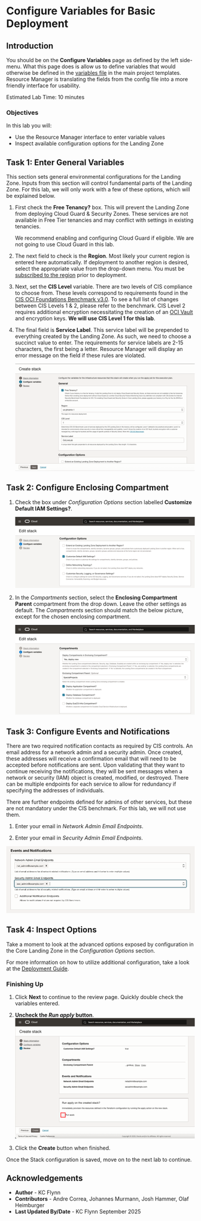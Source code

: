 # Configure Variables for Basic Deployment

## Introduction

You should be on the __Configure Variables__ page as defined by the left side-menu. What this page does is allow us to define variables that would otherwise be defined in the [variables file](https://github.com/oci-landing-zones/terraform-oci-core-landingzone/blob/main/templates/cis-basic/main.tf.template) in the main project templates. Resource Manager is translating the fields from the config file into a more friendly interface for usability.

Estimated Lab Time: 10 minutes

### Objectives

In this lab you will:

- Use the Resource Manager interface to enter variable values
- Inspect available configuration options for the Landing Zone

## Task 1: Enter General Variables

This section sets general environmental configurations for the Landing Zone. Inputs from this section will control fundamental parts of the Landing Zone. For this lab, we will only work with a few of these options, which will be explained below.

1. First check the __Free Tenancy?__ box. This will prevent the Landing Zone from deploying Cloud Guard & Security Zones. These services are not available in Free Tier tenancies and may conflict with settings in existing tenancies.

    We recommend enabling and configuring Cloud Guard if eligible. We are not going to use Cloud Guard in this lab.
1. The next field to check is the __Region__. Most likely your current region is entered here automatically. If deployment to another region is desired, select the appropriate value from the drop-down menu. You must be [subscribed to the region](https://docs.oracle.com/en-us/iaas/Content/Identity/Tasks/managingregions.htm#uconsole) prior to deployment.
1. Next, set the __CIS Level__ variable. There are two levels of CIS compliance to choose from. These levels correspond to requirements found in the [CIS OCI Foundations Benchmark v3.0](https://www.cisecurity.org/benchmark/oracle_cloud/). To see a full list of changes between CIS Levels 1 & 2, please refer to the benchmark. CIS Level 2 requires additional encryption necessitating the creation of an [OCI Vault](https://docs.oracle.com/en-us/iaas/Content/KeyManagement/Concepts/keyoverview.htm) and encryption keys. __We will use CIS Level 1 for this lab__.
1. The final field is __Service Label__. This service label will be prepended to everything created by the Landing Zone. As such, we need to choose a succinct value to enter. The requirements for service labels are 2-15 characters, the first being a letter. Resource Manager will display an error message on the field if these rules are violated.

    ![The Environment Menu Options](images/environment-menu.png "Environment Menu Options")

## Task 2: Configure Enclosing Compartment

1. Check the box under _Configuration Options_ section labelled __Customize Default IAM Settings?__.

    ![Configuration Options](./images/compartment-options.png)

1. In the _Compartments_ section, select the __Enclosing Compartment Parent__ compartment from the drop down. Leave the other settings as default. The _Compartments_ section should match the below picture, except for the chosen enclosing compartment.

    ![Compartments Options](./images/compartments-configs.png)

## Task 3: Configure Events and Notifications

There are two required notification contacts as required by CIS controls. An email address for a network admin and a security admin. Once created, these addresses will receive a confirmation email that will need to be accepted before notifications are sent. Upon validating that they want to continue receiving the notifications, they will be sent messages when a network or security (IAM) object is created, modified, or destroyed. There can be multiple endpoints for each service to allow for redundancy if specifying the addresses of individuals.

There are further endpoints defined for admins of other services, but these are not mandatory under the CIS benchmark. For this lab, we will not use them.

1. Enter your email in _Network Admin Email Endpoints_.

2. Enter your email in _Security Admin Email Endpoints_.

![Events and Notifications Options](images/events-notifications.png "Admin Endpoints Menu")

## Task 4: Inspect Options

Take a moment to look at the advanced options exposed by configuration in the Core Landing Zone in the _Configuration Options_ section.

For more information on how to utilize additional configuration, take a look at the [Deployment Guide](https://github.com/oci-landing-zones/terraform-oci-core-landingzone/blob/main/DEPLOYMENT-GUIDE.md).

### Finishing Up

1. Click __Next__ to continue to the review page. Quickly double check the variables entered.

2. __Uncheck the _Run apply_ button__.
![Apply Button](images/apply-button.png "Uncheck the Run apply button")

3. Click the __Create__ button when finished.

Once the Stack configuration is saved, move on to the next lab to continue.

## Acknowledgements

- __Author__ - KC Flynn
- __Contributors__ - Andre Correa, Johannes Murmann, Josh Hammer, Olaf Heimburger
- __Last Updated By/Date__ - KC Flynn September 2025
